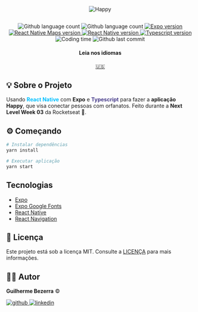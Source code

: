 <p align="center">
    <img alt="Happy" src="https://i1.lensdump.com/i/0TULpF.png" />
</p>

##

<p align="center">
    <img alt="Github language count" src="https://img.shields.io/github/languages/count/gbdsantos/react-native-rocketseat-next-level-week-3-happy">

  <img alt="Github language count" src="https://img.shields.io/github/languages/top/gbdsantos/react-native-rocketseat-next-level-week-3-happy">

  <a href="https://expo.io/">
    <img alt="Expo version" src="https://img.shields.io/github/package-json/dependency-version/gbdsantos/react-native-rocketseat-next-level-week-3-happy/expo">
  </a>

  <a href="https://docs.expo.io/versions/v39.0.0/sdk/map-view/">
    <img alt="React Native Maps version" src="https://img.shields.io/github/package-json/dependency-version/gbdsantos/react-native-rocketseat-next-level-week-3-happy/react-native-maps">
  </a>

  <a href="https://reactnavigation.org/">
    <img alt="React Native version" src="https://img.shields.io/github/package-json/dependency-version/gbdsantos/react-native-rocketseat-next-level-week-3-happy/@react-navigation/native">
  </a>

  <a href="https://www.typescriptlang.org/">
    <img alt="Typescript version" src="https://img.shields.io/github/package-json/dependency-version/gbdsantos/react-native-rocketseat-next-level-week-3-happy/dev/typescript">
  </a>

  <img alt="Coding time" src="https://wakatime.com/badge/github/gbdsantos/react-native-rocketseat-next-level-week-3-happy.svg">

  <img alt="Github last commit" src="https://img.shields.io/github/last-commit/gbdsantos/react-native-rocketseat-next-level-week-3-happy">
</p>

<div align="center">
  <h4 align="center">Leia nos idiomas</h4>
  <a href="https://github.com/gbdsantos/react-native-rocketseat-next-level-week-3-happy/blob/master/README.md">🇺🇸
  </a>
</div>

## :bulb: Sobre o Projeto

Usando <span style="color:deepskyblue; font-weight:bold;">React Native</span> com **Expo** e <span style="color:darkslateblue; font-weight:bold;">Typescript</span> para fazer a **aplicação Happy**, que visa conectar pessoas com orfanatos.
Feito durante a **Next Level Week 03** da Rocketseat :rocket:.

## :gear: Começando

```Bash
# Instalar dependências
yarn install

# Executar aplicação
yarn start
```

## Tecnologias

- [Expo](https://expo.io/)
- [Expo Google Fonts](https://github.com/expo/google-fonts)
- [React Native](https://reactnative.dev/)
- [React Navigation](https://reactjs.org/)

## :memo: Licença

Este projeto está sob a licença MIT. Consulte a [LICENÇA](https://github.com/gbdsantos/react-native-rocketseat-next-level-week-3-happy/blob/master/LICENSE) para mais informações.

## :man_astronaut: Autor

**Guilherme Bezerra** ©️

[![github](http://ap.imagensbrasil.org/images/2018/12/10/github-logo-1.png) ](http://www.github.com/gbdsantos)
[![linkedin](http://ap.imagensbrasil.org/images/2018/12/10/linkedin-1.png)](https://www.linkedin.com/in/gbdsantos/)
